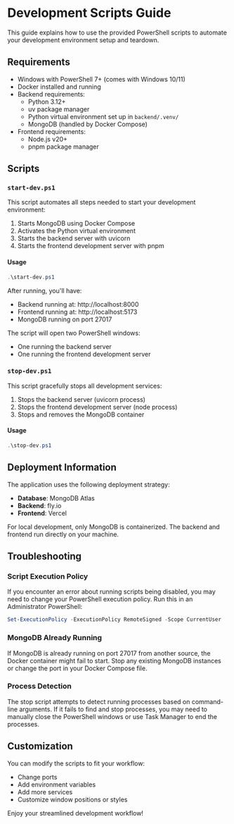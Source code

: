 # Development Scripts Guide

This guide explains how to use the provided PowerShell scripts to automate your development environment setup and teardown.

## Requirements

- Windows with PowerShell 7+ (comes with Windows 10/11)
- Docker installed and running
- Backend requirements:
  - Python 3.12+
  - uv package manager
  - Python virtual environment set up in `backend/.venv/`
  - MongoDB (handled by Docker Compose)
- Frontend requirements:
  - Node.js v20+
  - pnpm package manager

## Scripts

### `start-dev.ps1`

This script automates all steps needed to start your development environment:

1. Starts MongoDB using Docker Compose
2. Activates the Python virtual environment
3. Starts the backend server with uvicorn
4. Starts the frontend development server with pnpm

#### Usage

```powershell
.\start-dev.ps1
```

After running, you'll have:

- Backend running at: http://localhost:8000
- Frontend running at: http://localhost:5173
- MongoDB running on port 27017

The script will open two PowerShell windows:

- One running the backend server
- One running the frontend development server

### `stop-dev.ps1`

This script gracefully stops all development services:

1. Stops the backend server (uvicorn process)
2. Stops the frontend development server (node process)
3. Stops and removes the MongoDB container

#### Usage

```powershell
.\stop-dev.ps1
```

## Deployment Information

The application uses the following deployment strategy:

- **Database**: MongoDB Atlas
- **Backend**: fly.io
- **Frontend**: Vercel

For local development, only MongoDB is containerized. The backend and frontend run directly on your machine.

## Troubleshooting

### Script Execution Policy

If you encounter an error about running scripts being disabled, you may need to change your PowerShell execution policy. Run this in an Administrator PowerShell:

```powershell
Set-ExecutionPolicy -ExecutionPolicy RemoteSigned -Scope CurrentUser
```

### MongoDB Already Running

If MongoDB is already running on port 27017 from another source, the Docker container might fail to start. Stop any existing MongoDB instances or change the port in your Docker Compose file.

### Process Detection

The stop script attempts to detect running processes based on command-line arguments. If it fails to find and stop processes, you may need to manually close the PowerShell windows or use Task Manager to end the processes.

## Customization

You can modify the scripts to fit your workflow:

- Change ports
- Add environment variables
- Add more services
- Customize window positions or styles

Enjoy your streamlined development workflow!
